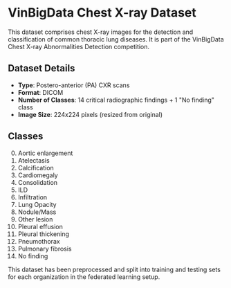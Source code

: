 # VinBigData Chest X-ray Dataset

This dataset comprises chest X-ray images for the detection and classification of common thoracic lung diseases. It is part of the VinBigData Chest X-ray Abnormalities Detection competition.

## Dataset Details

- **Type**: Postero-anterior (PA) CXR scans
- **Format**: DICOM
- **Number of Classes**: 14 critical radiographic findings + 1 "No finding" class
- **Image Size**: 224x224 pixels (resized from original)

## Classes

0. Aortic enlargement
1. Atelectasis
2. Calcification
3. Cardiomegaly
4. Consolidation
5. ILD
6. Infiltration
7. Lung Opacity
8. Nodule/Mass
9. Other lesion
10. Pleural effusion
11. Pleural thickening
12. Pneumothorax
13. Pulmonary fibrosis
14. No finding

This dataset has been preprocessed and split into training and testing sets for each organization in the federated learning setup.